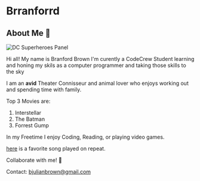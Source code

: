 # Brranforrd

## About Me 🛫
![DC Superheroes Panel](https://upload.wikimedia.org/wikipedia/en/1/19/DC_Universe_by_Gary_Frank.jpg)

 Hi all! My name is Branford Brown I'm curently a CodeCrew Student learning and honing my skils as a computer programmer and taking those skills to the sky 

 I am an **avid** Theater Connisseur and animal lover who enjoys working out and spending time with family.

Top 3 Movies are:
1. Interstellar                 
2. The Batman
3. Forrest Gump 

In my Freetime I enjoy Coding, Reading, or playing video games.

[here](https://open.spotify.com/track/08aSprc2fv1viNls6RmLdN?si=F4SyudTwR9Gsj9H-TkZFCQ) is a favorite song played on repeat.


Collaborate with me! 🤖

Contact: [bjulianbrown@gmail.com](bjulianbrown@gmail.com)
